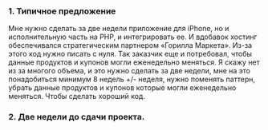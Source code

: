
### 1. Типичное предложение

Мне нужно сделать за две недели приложение для iPhone, но и исполнительную часть на PHP, и интегрировать ее. И вдобавок хостинг обеспечивался стратегическим партнером «Горилла Маркета». Из-за этого код нужно писать с нуля. Так заказчик еще и потребовал, чтобы данные продуктов и купонов могли еженедельно меняться. Я скажу нет из за многого объема, и это нужно сделать за две недели, мне на это понадобиться минимум 8 недель +/- неделя, нужно поменять паттерн, убрать данные продуктов и купонов которые могли еженедельно меняться. Чтобы сделать хороший код.

### 2. Две недели до сдачи проекта.





